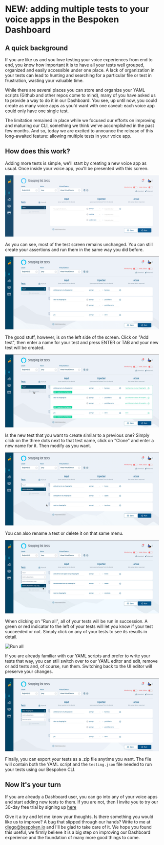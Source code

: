 # NEW: adding multiple tests to your voice apps in the Bespoken Dashboard

## A quick background
If you are like us and you love testing your voice experiences from end to end, you know how important it is to have all your tests well grouped, organized and easily accessible under one place. A lack of organization in your tests can lead to hunting and searching for a particular file or test in frustration, wasting your valuable time.

While there are several places you can store and organize your YAML scripts (Github and other repos come to mind), many of you have asked us to provide a way to do it in our Dashboard. You see, up until now, you could create as many voice apps as you'd want with one caveat: each voice app could only have one single test. 

The limitation remained in place while we focused our efforts on improving and maturing our CLI, something we think we've accomplished in the past few months. And so, today we are excited to announce the release of this long-awaited feature: allowing multiple tests in your voice app.

## How does this work?

Adding more tests is simple, we'll start by creating a new voice app as usual. Once inside your voice app, you'll be presented with this screen.

![Test screen](./images/20200401.png)

As you can see, most of the test screen remains unchanged. You can still create your assertions and run them in the same way you did before.

![One test run](./images/20200402.gif)

The good stuff, however, is on the left side of the screen. Click on "Add test", then enter a name for your test and press ENTER or TAB and your new test will be created.

![Add a test](./images/20200403.gif)

Is the new test that you want to create similar to a previous one? Simply click on the three dots next to that test name, click on "Clone" and enter a new name for it. Then modify as you want.

![Clone a test](./images/20200404.gif)

You can also rename a test or delete it on that same menu.

![Delete and rename](./images/20200405.gif)

When clicking on "Run all", all of your tests will be run in succession. A green or red indicator to the left of your tests will let you know if your test succeeded or not. Simply click on any of your tests to see its results in detail.

![Run all](./images/20200406.gif)

If you are already familiar with our YAML scripts and prefer to write your tests that way, you can still switch over to our YAML editor and edit, remove or add tests and, of course, run them. Switching back to the UI editor will preserve your changes. 

![YAML editor](./images/20200407.gif)

Finally, you can export your tests as a .zip file anytime you want. The file will contain both the YAML script and the `testing.json` file needed to run your tests using our Bespoken CLI.

## Now it's your turn
If you are already a Dashboard user, you can go into any of your voice apps and start adding new tests to them. If you are not, then I invite you to try our 30-day free trial by signing up [here](https://apps.bespoken.io)

Give it a try and let me know your thoughts. Is there something you would like us to improve? A bug that slipped through our hands? Write to me at diego@bespoken.io and I'll be glad to take care of it. We hope you found this useful, we firmly believe it is a big step on improving our Dashboard experience and the foundation of many more good things to come.